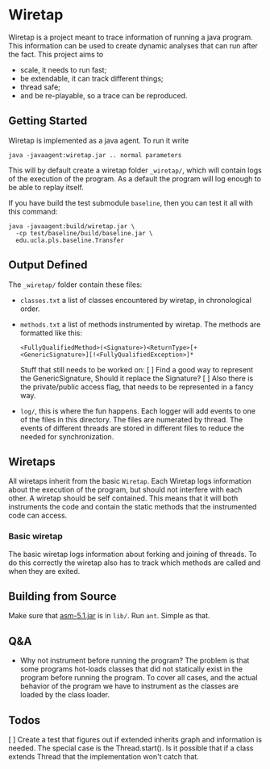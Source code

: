 # Wiretap

Wiretap is a project meant to trace information of running a java
program. This information can be used to create dynamic analyses that
can run after the fact. This project aims to

- scale, it needs to run fast;
- be extendable, it can track different things;
- thread safe;
- and be re-playable, so a trace can be reproduced.

## Getting Started

Wiretap is implemented as a java agent. To run it write

```
java -javaagent:wiretap.jar .. normal parameters 
```

This will by default create a wiretap folder `_wiretap/`, which will contain
logs of the execution of the program. As a default the program will log enough
to be able to replay itself.

If you have build the test submodule `baseline`, then you can test it all with
this command:

```
java -javaagent:build/wiretap.jar \
  -cp test/baseline/build/baseline.jar \
  edu.ucla.pls.baseline.Transfer
```

## Output Defined

The `_wiretap/` folder contain these files:

- `classes.txt` a list of classes encountered by wiretap, in chronological order.
- `methods.txt` a list of methods instrumented by wiretap. The methods are
  formatted like this:
  ```
  <FullyQualifiedMethod>(<Signature>)<ReturnType>[+<GenericSignature>][!<FullyQualifiedException>]*
  ```
  Stuff that still needs to be worked on: 
  [ ] Find a good way to represent the GenericSignature, Should it replace the
      Signature?
  [ ] Also there is the private/public access flag, that needs to be represented 
      in a fancy way.
      
- `log/`, this is where the fun happens. Each logger will add events to one of
  the files in this directory. The files are numerated by thread. The events of
  different threads are stored in different files to reduce the needed for
  synchronization.


## Wiretaps 

All wiretaps inherit from the basic `Wiretap`. Each Wiretap logs information about the 
execution of the program, but should not interfere with each other. A wiretap should be
self contained. This means that it will both instruments the code and contain the static
methods that the instrumented code can access. 


### Basic wiretap

The basic wiretap logs information about forking and joining of threads. To do
this correctly the wiretap also has to track which methods are called and when
they are exited. 
  
## Building from Source

Make sure that [asm-5.1.jar](http://asm.ow2.org/) is in `lib/`. Run `ant`.
Simple as that.

## Q&A

- Why not instrument before running the program? 
  The problem is that some programs hot-loads classes that did not statically 
  exist in the program before running the program. To cover all cases, and the
  actual behavior of the program we have to instrument as the classes are loaded
  by the class loader.

## Todos

[ ] Create a test that figures out if extended inherits graph and information is
    needed. The special case is the Thread.start(). Is it possible that if a
    class extends Thread that the implementation won't catch that. 
